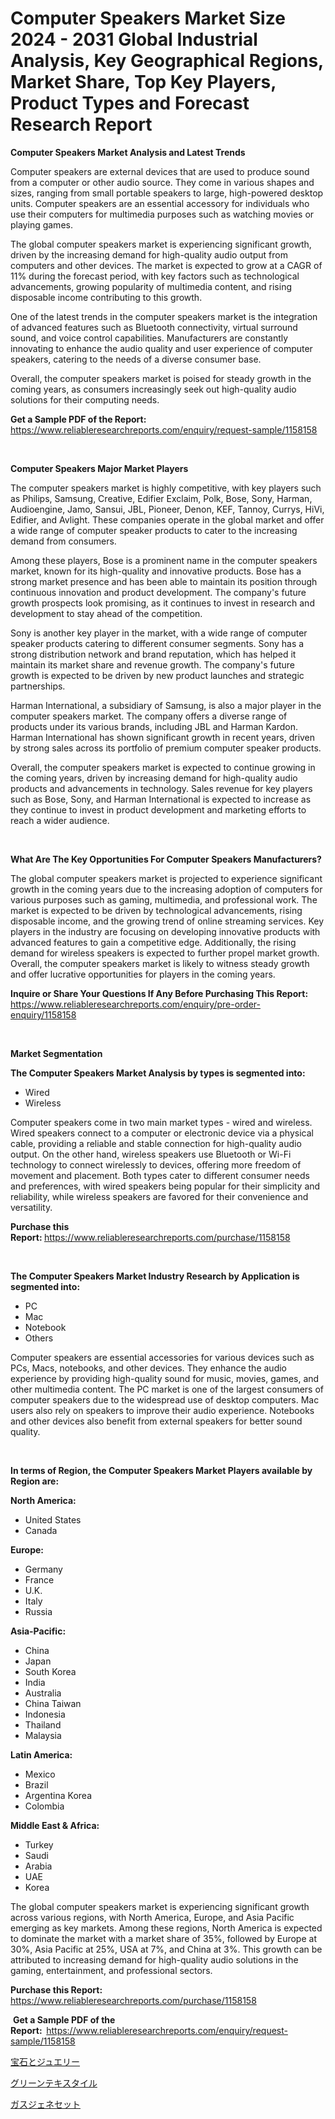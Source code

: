 <p><h1>Computer Speakers Market Size 2024 - 2031 Global Industrial Analysis, Key Geographical Regions, Market Share, Top Key Players, Product Types and Forecast Research Report</h1></p><p><strong>Computer Speakers Market Analysis and Latest Trends</strong></p>
<p><p>Computer speakers are external devices that are used to produce sound from a computer or other audio source. They come in various shapes and sizes, ranging from small portable speakers to large, high-powered desktop units. Computer speakers are an essential accessory for individuals who use their computers for multimedia purposes such as watching movies or playing games.</p><p>The global computer speakers market is experiencing significant growth, driven by the increasing demand for high-quality audio output from computers and other devices. The market is expected to grow at a CAGR of 11% during the forecast period, with key factors such as technological advancements, growing popularity of multimedia content, and rising disposable income contributing to this growth.</p><p>One of the latest trends in the computer speakers market is the integration of advanced features such as Bluetooth connectivity, virtual surround sound, and voice control capabilities. Manufacturers are constantly innovating to enhance the audio quality and user experience of computer speakers, catering to the needs of a diverse consumer base.</p><p>Overall, the computer speakers market is poised for steady growth in the coming years, as consumers increasingly seek out high-quality audio solutions for their computing needs.</p></p>
<p><strong>Get a Sample PDF of the Report:&nbsp;</strong> <a href="https://www.reliableresearchreports.com/enquiry/request-sample/1158158">https://www.reliableresearchreports.com/enquiry/request-sample/1158158</a></p>
<p>&nbsp;</p>
<p><strong>Computer Speakers Major Market Players</strong></p>
<p><p>The computer speakers market is highly competitive, with key players such as Philips, Samsung, Creative, Edifier Exclaim, Polk, Bose, Sony, Harman, Audioengine, Jamo, Sansui, JBL, Pioneer, Denon, KEF, Tannoy, Currys, HiVi, Edifier, and Avlight. These companies operate in the global market and offer a wide range of computer speaker products to cater to the increasing demand from consumers.</p><p>Among these players, Bose is a prominent name in the computer speakers market, known for its high-quality and innovative products. Bose has a strong market presence and has been able to maintain its position through continuous innovation and product development. The company's future growth prospects look promising, as it continues to invest in research and development to stay ahead of the competition.</p><p>Sony is another key player in the market, with a wide range of computer speaker products catering to different consumer segments. Sony has a strong distribution network and brand reputation, which has helped it maintain its market share and revenue growth. The company's future growth is expected to be driven by new product launches and strategic partnerships.</p><p>Harman International, a subsidiary of Samsung, is also a major player in the computer speakers market. The company offers a diverse range of products under its various brands, including JBL and Harman Kardon. Harman International has shown significant growth in recent years, driven by strong sales across its portfolio of premium computer speaker products.</p><p>Overall, the computer speakers market is expected to continue growing in the coming years, driven by increasing demand for high-quality audio products and advancements in technology. Sales revenue for key players such as Bose, Sony, and Harman International is expected to increase as they continue to invest in product development and marketing efforts to reach a wider audience.</p></p>
<p>&nbsp;</p>
<p><strong>What Are The Key Opportunities For Computer Speakers Manufacturers?</strong></p>
<p><p>The global computer speakers market is projected to experience significant growth in the coming years due to the increasing adoption of computers for various purposes such as gaming, multimedia, and professional work. The market is expected to be driven by technological advancements, rising disposable income, and the growing trend of online streaming services. Key players in the industry are focusing on developing innovative products with advanced features to gain a competitive edge. Additionally, the rising demand for wireless speakers is expected to further propel market growth. Overall, the computer speakers market is likely to witness steady growth and offer lucrative opportunities for players in the coming years.</p></p>
<p><strong>Inquire or Share Your Questions If Any Before Purchasing This Report:</strong> <a href="https://www.reliableresearchreports.com/enquiry/pre-order-enquiry/1158158">https://www.reliableresearchreports.com/enquiry/pre-order-enquiry/1158158</a></p>
<p>&nbsp;</p>
<p><strong>Market Segmentation</strong></p>
<p><strong>The Computer Speakers Market Analysis by types is segmented into:</strong></p>
<p><ul><li>Wired</li><li>Wireless</li></ul></p>
<p><p>Computer speakers come in two main market types - wired and wireless. Wired speakers connect to a computer or electronic device via a physical cable, providing a reliable and stable connection for high-quality audio output. On the other hand, wireless speakers use Bluetooth or Wi-Fi technology to connect wirelessly to devices, offering more freedom of movement and placement. Both types cater to different consumer needs and preferences, with wired speakers being popular for their simplicity and reliability, while wireless speakers are favored for their convenience and versatility.</p></p>
<p><strong>Purchase this Report:&nbsp;</strong><a href="https://www.reliableresearchreports.com/purchase/1158158">https://www.reliableresearchreports.com/purchase/1158158</a></p>
<p>&nbsp;</p>
<p><strong>The Computer Speakers Market Industry Research by Application is segmented into:</strong></p>
<p><ul><li>PC</li><li>Mac</li><li>Notebook</li><li>Others</li></ul></p>
<p><p>Computer speakers are essential accessories for various devices such as PCs, Macs, notebooks, and other devices. They enhance the audio experience by providing high-quality sound for music, movies, games, and other multimedia content. The PC market is one of the largest consumers of computer speakers due to the widespread use of desktop computers. Mac users also rely on speakers to improve their audio experience. Notebooks and other devices also benefit from external speakers for better sound quality.</p></p>
<p>&nbsp;</p>
<p><strong>In terms of Region, the Computer Speakers Market Players available by Region are:</strong></p>
<p>
    <p> <strong> North America: </strong>
        <ul>
            <li>United States</li>
            <li>Canada</li>
        </ul>
        </p> 
    <p> <strong> Europe: </strong>
        <ul>
            <li>Germany</li>
            <li>France</li>
            <li>U.K.</li>
            <li>Italy</li>
            <li>Russia</li>
        </ul>
        </p> 
    <p> <strong> Asia-Pacific: </strong>
        <ul>
            <li>China</li>
            <li>Japan</li>
            <li>South Korea</li>
            <li>India</li>
            <li>Australia</li>
            <li>China Taiwan</li>
            <li>Indonesia</li>
            <li>Thailand</li>
            <li>Malaysia</li>
        </ul>
        </p> 
    <p> <strong> Latin America: </strong>
        <ul>
            <li>Mexico</li>
            <li>Brazil</li>
            <li>Argentina Korea</li>
            <li>Colombia</li>
        </ul>
        </p> 
    <p> <strong> Middle East & Africa: </strong>
        <ul>
            <li>Turkey</li>
            <li>Saudi</li>
            <li>Arabia</li>
            <li>UAE</li>
            <li>Korea</li>
        </ul>
    </p>
    </p>
<p><p>The global computer speakers market is experiencing significant growth across various regions, with North America, Europe, and Asia Pacific emerging as key markets. Among these regions, North America is expected to dominate the market with a market share of 35%, followed by Europe at 30%, Asia Pacific at 25%, USA at 7%, and China at 3%. This growth can be attributed to increasing demand for high-quality audio solutions in the gaming, entertainment, and professional sectors.</p></p>
<p><strong>Purchase this Report: </strong><a href="https://www.reliableresearchreports.com/purchase/1158158">https://www.reliableresearchreports.com/purchase/1158158</a></p>
<p>&nbsp;<strong>Get a Sample PDF of the Report:&nbsp;&nbsp;</strong><a href="https://www.reliableresearchreports.com/enquiry/request-sample/1158158">https://www.reliableresearchreports.com/enquiry/request-sample/1158158</a></p>
<p><strong></strong></p>
<p><p><a href="https://github.com/ihabdkwlxs948/Market-Research-Report-List-1/blob/main/74825568618.md">宝石とジュエリー</a></p><p><a href="https://github.com/dadanedu33/Market-Research-Report-List-1/blob/main/22296938619.md">グリーンテキスタイル</a></p><p><a href="https://github.com/zoetazuur/Market-Research-Report-List-1/blob/main/68658578617.md">ガスジェネセット</a></p></p>